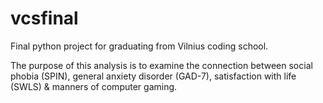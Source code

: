 # vcsfinal
Final python project for graduating from Vilnius coding school.

The purpose of this analysis is to examine the connection between social phobia (SPIN), general anxiety disorder (GAD-7), satisfaction with life (SWLS) & manners of computer gaming.
